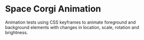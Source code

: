 # Space Corgi Animation

Animation tests using CSS keyframes to animate foreground and background elements with changes in location, scale, rotation and brightness.
